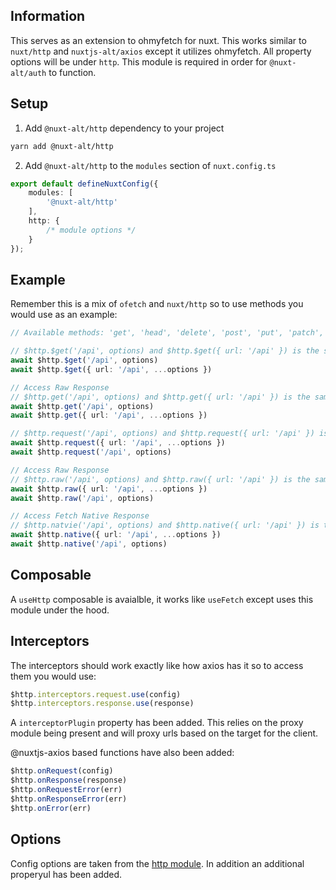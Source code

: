 ## Information

This serves as an extension to ohmyfetch for nuxt. This works similar to `nuxt/http` and `nuxtjs-alt/axios` except it utilizes ohmyfetch. All property options will be under `http`. This module is required in order for `@nuxt-alt/auth` to function.

## Setup

1. Add `@nuxt-alt/http` dependency to your project

```bash
yarn add @nuxt-alt/http
```

2. Add `@nuxt-alt/http` to the `modules` section of `nuxt.config.ts`

```ts
export default defineNuxtConfig({
    modules: [
        '@nuxt-alt/http'
    ],
    http: {
        /* module options */
    }
});

```

## Example

Remember this is a mix of `ofetch` and `nuxt/http` so to use methods you would use as an example:

```ts
// Available methods: 'get', 'head', 'delete', 'post', 'put', 'patch', 'options'

// $http.$get('/api', options) and $http.$get({ url: '/api' }) is the same as $fetch('/api', { method: 'get' })
await $http.$get('/api', options)
await $http.$get({ url: '/api', ...options })

// Access Raw Response
// $http.get('/api', options) and $http.get({ url: '/api' }) is the same as $fetch.raw('/api', { method: 'get' })
await $http.get('/api', options)
await $http.get({ url: '/api', ...options })

// $http.request('/api', options) and $http.request({ url: '/api' }) is the same as $fetch('/api', options)
await $http.request({ url: '/api', ...options })
await $http.request('/api', options)

// Access Raw Response
// $http.raw('/api', options) and $http.raw({ url: '/api' }) is the same as $fetch.raw('/api', options)
await $http.raw({ url: '/api', ...options })
await $http.raw('/api', options)

// Access Fetch Native Response
// $http.natvie('/api', options) and $http.native({ url: '/api' }) is the same as $fetch.native('/api', options) or fetch('/api', options)
await $http.native({ url: '/api', ...options })
await $http.native('/api', options)
```

## Composable

A `useHttp` composable is avaialble, it works like `useFetch` except uses this module under the hood.

## Interceptors

The interceptors should work exactly like how axios has it so to access them you would use:

```ts
$http.interceptors.request.use(config)
$http.interceptors.response.use(response)

```

A `interceptorPlugin` property has been added. This relies on the proxy module being present and will proxy urls based on the target for the client.

@nuxtjs-axios based functions have also been added:

```ts
$http.onRequest(config)
$http.onResponse(response)
$http.onRequestError(err)
$http.onResponseError(err)
$http.onError(err)
```

## Options

Config options are taken from the [http module](https://http.nuxtjs.org/). In addition an additional properyul has been added.